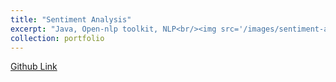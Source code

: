 ```yaml
---
title: "Sentiment Analysis"
excerpt: "Java, Open-nlp toolkit, NLP<br/><img src='/images/sentiment-analysis.png' class="center">"
collection: portfolio
---
```

[Github Link](https://github.com/BanafshehKarimian/NLP-Sentiment)